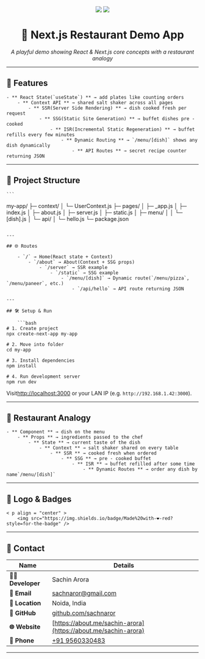 <div align="center">
    <img src="https://img.shields.io/badge/Next.js-14.2.3-black?style=for-the-badge&logo=nextdotjs" />
    <img src="https://img.shields.io/badge/React-18.3.1-blue?style=for-the-badge&logo=react" />
    <h1>🍴 Next.js Restaurant Demo App</h1>
    <p><em>A playful demo showing React & Next.js core concepts with a restaurant analogy</em></p>
</div>

---

## 🚀 Features

    - ** React State(`useState`) ** → add plates like counting orders
        - ** Context API ** → shared salt shaker across all pages
            - ** SSR(Server Side Rendering) ** → dish cooked fresh per request
                - ** SSG(Static Site Generation) ** → buffet dishes pre - cooked
                    - ** ISR(Incremental Static Regeneration) ** → buffet refills every few minutes
                        - ** Dynamic Routing ** → `/menu/[dish]` shows any dish dynamically
                            - ** API Routes ** → secret recipe counter returning JSON

---

## 📂 Project Structure

    ```
my-app/
 ├─ context/
 │   └─ UserContext.js
 ├─ pages/
 │   ├─ _app.js
 │   ├─ index.js
 │   ├─ about.js
 │   ├─ server.js
 │   ├─ static.js
 │   ├─ menu/
 │   │   └─ [dish].js
 │   └─ api/
 │       └─ hello.js
 └─ package.json
```

---

## 🌐 Routes

    - `/` → Home(React state + Context)
        - `/about` → About(Context + SSG props)
            - `/server` → SSR example
                - `/static` → SSG example
                    - `/menu/[dish]` → Dynamic route(`/menu/pizza`, `/menu/paneer`, etc.)
                        - `/api/hello` → API route returning JSON

---

## 🛠️ Setup & Run

    ```bash
# 1. Create project
npx create-next-app my-app

# 2. Move into folder
cd my-app

# 3. Install dependencies
npm install

# 4. Run development server
npm run dev
```

Visit[http://localhost:3000](http://localhost:3000) or your LAN IP (e.g. `http://192.168.1.42:3000`).

---

## 📖 Restaurant Analogy

    - ** Component ** → dish on the menu
        - ** Props ** → ingredients passed to the chef
            - ** State ** → current taste of the dish
                - ** Context ** → salt shaker shared on every table
                    - ** SSR ** → cooked fresh when ordered
                        - ** SSG ** → pre - cooked buffet
                            - ** ISR ** → buffet refilled after some time
                                - ** Dynamic Routes ** → order any dish by name`/menu/[dish]`

---

## 🎨 Logo & Badges

    < p align = "center" >
        <img src="https://img.shields.io/badge/Made%20with-❤️-red?style=for-the-badge" />
</p >

---

## 📩 Contact

| Name              | Details                             |
|-------------------|-------------------------------------|
| **👨‍💻 Developer**  | Sachin Arora                      |
| **📧 Email**       | [sachnaror@gmail.com](mailto:sachnaror@gmail.com) |
| **📍 Location**    | Noida, India                       |
| **📂 GitHub**      | [github.com/sachnaror](https://github.com/sachnaror) |
| **🌐 Website**     | [https://about.me/sachin-arora](https://about.me/sachin-arora) |
| **📱 Phone**       | [+91 9560330483](tel:+919560330483) |


---

